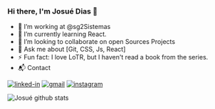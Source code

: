 ### Hi there, I'm Josué Dias 👋

- 🔭 I’m working at @sg2Sistemas
- 🌱 I’m currently learning React.
- 👯 I’m looking to collaborate on open Sources Projects
- 💬 Ask me about [Git, CSS, Js, React]
- ⚡ Fun fact: I love LoTR, but I haven't read a book from the series.
- 📬 Contact

[![linked-in](https://img.shields.io/badge/Linkedin-0077B5?style=for-the-badge&logo=LinkedIn&logoColor=white)](https://www.linkedin.com/in/josué-dias-271458224/)
[![gmail](https://img.shields.io/badge/Gmail-D14836?style=for-the-badge&logo=Gmail&logoColor=white)](mailto:josueneto.camargo@gmail.com)
[![instagram](https://img.shields.io/badge/Instagram-E4405F?style=for-the-badge&logo=instagram&logoColor=white)](https://www.instagram.com/jd_netoo/)



![Josué github stats](https://github-readme-stats.vercel.app/api?username=Whoj01&show_icons=true&theme=radical) 



